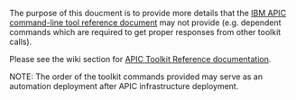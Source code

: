 The purpose of this doucment is to provide more details that the [IBM APIC command-line tool reference document]([https://www.ibm.com/docs/en/api-connect/10.0.1.x?topic=information-toolkit-command-line-tool-reference](https://ibm-apiconnect.github.io/clidocs/docs/intro)) may not provide (e.g. dependent commands which are required to get proper responses from other toolkit calls).  

Please see the wiki section for [APIC Toolkit Reference documentation](https://github.com/ibmArtifacts/APIC_Toolkit_Reference/wiki/APIC-Toolkit-Reference).  

NOTE: The order of the toolkit commands provided may serve as an automation deployment after APIC infrastructure deployment.
